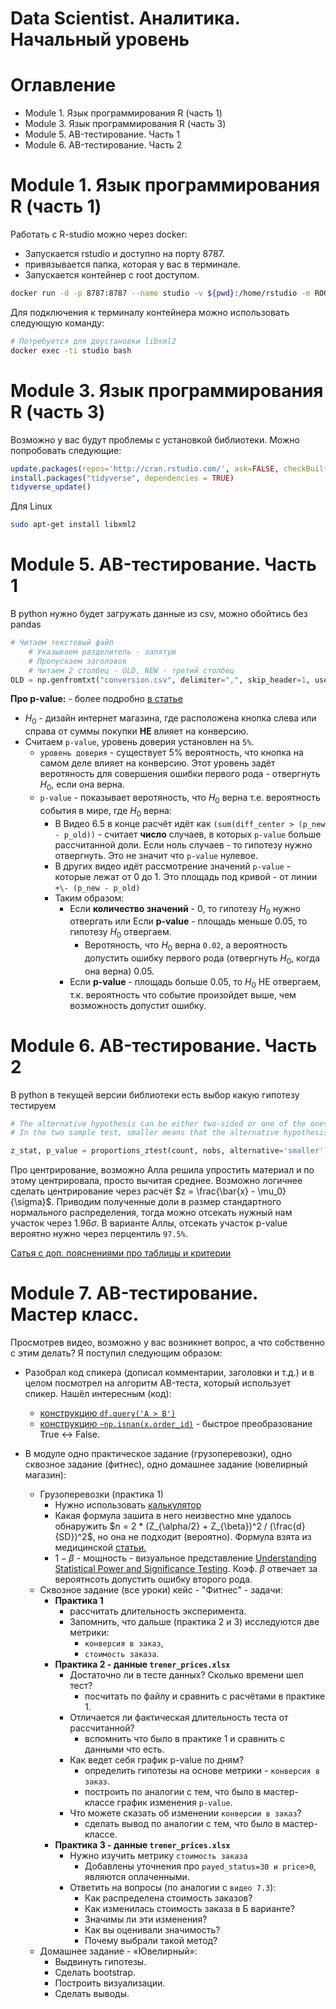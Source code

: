 # Data Scientist. Аналитика. Начальный уровень
# Оглавление
* Module 1. Язык программирования R (часть 1)
* Module 3. Язык программирования R (часть 3) 
* Module 5. AB-тестирование. Часть 1
* Module 6. AB-тестирование. Часть 2

# Module 1. Язык программирования R (часть 1)
Работать с R-studio можно через docker:
* Запускается rstudio и доступно на порту 8787.
* привязывается папка, которая у вас в терминале.
* Запускается контейнер с root доступом.

```bash
docker run -d -p 8787:8787 --name studio -v ${pwd}:/home/rstudio -e ROOT=TRUE -e PASSWORD="rstudio" rocker/rstudio
```

Для подключения к терминалу контейнера можно использовать следующую команду:
```bash
# Потребуется для доустановки libxml2
docker exec -ti studio bash
```

# Module 3. Язык программирования R (часть 3) 

Возможно у вас будут проблемы с установкой библиотеки. Можно попробовать следующие:
```R
update.packages(repos='http://cran.rstudio.com/', ask=FALSE, checkBuilt=TRUE)
install.packages("tidyverse", dependencies = TRUE)
tidyverse_update()
```

Для Linux
```bash
sudo apt-get install libxml2
```

# Module 5. AB-тестирование. Часть 1
В python нужно будет загружать данные из csv, можно обойтись без pandas
```python
# Читаем текстовый файл
    # Указываем разделитель - запятую
    # Пропускаем заголовок
    # Читаем 2 столбец - OLD, NEW - третий столбец
OLD = np.genfromtxt("conversion.csv", delimiter=",", skip_header=1, usecols=1)
```

**Про p-value:** - более подробно [в статье](https://towardsdatascience.com/p-values-explained-by-data-scientist-f40a746cfc8)
* $H_0$ - дизайн интернет магазина, где расположена кнопка слева или справа от суммы покупки **НЕ** влияет на конверсию.
* Считаем `p-value`, уровень доверия установлен на `5%`.
  * `уровень доверия` - существует 5% вероятность, что кнопка на самом деле влияет на конверсию. Этот уровень задёт веротяность для совершения ошибки первого рода - отвергнуть $H_0$, если она верна.
  * `p-value` - показывает веротяность, что $H_0$ верна т.е. вероятность события в мире, где $H_0$ верна:
      * В Видео 6.5 в конце расчёт идёт как `(sum(diff_center > (p_new - p_old))` - считает **число** случаев, в которых `p-value` больше рассчитанной доли. Если ноль случаев - то гипотезу нужно отвергнуть. Это не значит что `p-value` нулевое.
      * В других видео идёт рассмотрение значений `p-value` - которые лежат от 0 до 1. Это площадь под кривой - от линии `+\- (p_new - p_old)`
    * Таким образом:
      * Если **количество значений** - 0, то гипотезу $H_0$ нужно отвергать или Если **p-value** - площадь меньше 0.05, то гипотезу $H_0$ отвергаем. 
        * Веротяность, что $H_0$ верна `0.02`, а вероятность допустить ошибку первого рода (отвергнуть $H_0$, когда она верна) 0.05.
      * Если **p-value** - площадь больше 0.05, то $H_0$ НЕ отвергаем, т.к. вероятность что событие произойдет выше, чем возможность допустит ошибку.


# Module 6. AB-тестирование. Часть 2
В python в текущей версии библиотеки есть выбор какую гипотезу тестируем
```python
# The alternative hypothesis can be either two-sided or one of the onesided tests, smaller means that the alternative hypothesis is ``prop < value`` and larger means ``prop > value``.
# In the two sample test, smaller means that the alternative hypothesis is ``p1 < p2`` and larger means ``p1 > p2`` where ``p1`` is the proportion of the first sample and ``p2`` of the second one.

z_stat, p_value = proportions_ztest(count, nobs, alternative='smaller')
```

Про центрирование, возможно Алла решила упростить материал и по этому центрировала, просто вычитая среднее. Возможно логичнее сделать центрирование через расчёт $z = \frac{\bar{x} - \mu_0}{\sigma}$. Приводим полученные доли в размер стандартного нормального распределения, тогда можно отсекать нужный нам участок через $1.96 \sigma$. В варианте Аллы, отсекать участок p-value вероятно нужно через перцентиль `97.5%`.

[Сатья с доп. пояснениями про таблицы и критерии](https://www.sheffield.ac.uk/polopoly_fs/1.43999!/file/tutorial-10-reading-tables.pdf)

# Module 7. AB-тестирование. Мастер класс.

Просмотрев видео, возможно у вас возникнет вопрос, а что собственно с этим делать?  Я поступил следующим образом:
* Разобрал код спикера (дописал комментарии, заголовки и т.д.) и в целом посмотрел на алгоритм AB-теста, который использует спикер. Нашёл интересным (код):
  * [конструкцию `df.query('A > B')`](https://pandas.pydata.org/pandas-docs/stable/reference/api/pandas.DataFrame.query.html)
  * [конструкцию `~np.isnan(x.order_id)`](https://blog.finxter.com/tilde-python/) - быстрое преобразование True <-> False.

* В модуле одно практическое задание (грузоперевозки), одно сквозное задание (фитнес), одно домашнее задание (ювелирный магазин):
  * Грузоперевозки (практика 1)
    * Нужно использовать [калькулятор](https://mindbox.ru/ab-test-calculator/)
    * Какая формула зашита в него неизвестно мне удалось обнаружить $n = 2 * (Z_{\alpha/2} + Z_{\beta})^2 / (\frac{d}{SD})^2$, но она не подходит (вероятно). Формула взята из медицинской [статьи.](https://cyberleninka.ru/article/n/planiruem-klinicheskoe-issledovanie-vopros-1-kak-opredelit-neobhodimyy-obem-vyborki/viewer)
    * $1 - \beta$ - мощность - визуальное представление [Understanding Statistical Power and Significance Testing](https://rpsychologist.com/d3/nhst/). Коэф. $\beta$ отвечает за вероятнсоть допустить ошибку второго рода.
  * Сквозное задание (все уроки) кейс - "Фитнес" - задачи:
    * **Практика 1**
      * рассчитать длительность эксперимента.
      * Запомнить, что дальше (практика 2 и 3) исследуются две метрики:
        * `конверсия в заказ`,
        * `стоимость заказа`.
    * **Практика 2 - данные `trener_prices.xlsx`**
      * Достаточно ли в тесте данных? Сколько времени шел тест?
        * посчитать по файлу и сравнить с расчётами в практике 1.
      * Отличается ли фактическая длительность теста от рассчитанной?
        * вспомнить что было в практике 1 и сравнить с данными что есть.
      * Как ведет себя график p-value по дням?
        * определить гипотезы на основе метрики - `конверсия в заказ`.
        * построить по аналогии с тем, что было в мастер-классе график изменения `p-value`.
      * Что можете сказать об изменении `конверсии в заказ`?
        * сделать вывод по аналогии с тем, что было в мастер-классе.
    * **Практика 3 - данные `trener_prices.xlsx`**
      * Нужно изучить метрику `стоимость заказа`
        * Добавлены уточнения про `payed_status=30 и price>0`, являются оплаченными.
      * Ответить на вопросы (по аналогии с `видео 7.3`):
        * Как распределена стоимость заказов?
        * Как изменилась стоимость заказа в Б варианте?
        * Значимы ли эти изменения?
        * Как вы оценивали значимость?
        * Почему выбрали такой метод?
  * Домашнее задание - «Ювелирный»:
    * Выдвинуть гипотезы.
    * Сделать bootstrap.
    * Построить визуализации.
    * Сделать выводы.



